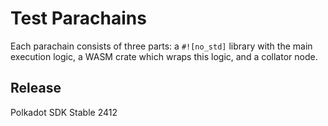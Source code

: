 # Test Parachains

Each parachain consists of three parts: a `#![no_std]` library with the main execution logic, a WASM crate which wraps
this logic, and a collator node.


## Release

Polkadot SDK Stable 2412
